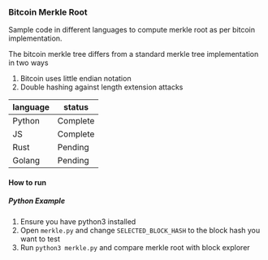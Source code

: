 ### Bitcoin Merkle Root

Sample code in different languages to compute merkle root as per bitcoin implementation.

The bitcoin merkle tree differs from a standard merkle tree implementation in two ways
1. Bitcoin uses little endian notation
2. Double hashing against length extension attacks


| language   | status      |
|------------|-------------|
| Python     | Complete    |
| JS         | Complete    |
| Rust       | Pending     |
| Golang     | Pending     |



#### How to run

##### Python Example
1. Ensure you have python3 installed
2. Open `merkle.py` and change `SELECTED_BLOCK_HASH` to the block hash you want to test
3. Run `python3 merkle.py` and compare merkle root with block explorer
